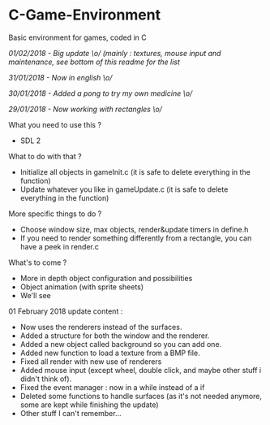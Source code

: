 # C-Game-Environment
Basic environment for games, coded in C

*01/02/2018 - Big update \o/ (mainly : textures, mouse input and maintenance, see bottom of this readme for the list*

*31/01/2018 - Now in english \o/*

*30/01/2018 - Added a pong to try my own medicine \o/*

*29/01/2018 - Now working with rectangles \o/*

What you need to use this ?
- SDL 2


What to do with that ?
- Initialize all objects in gameInit.c (it is safe to delete everything in the function)
- Update whatever you like in gameUpdate.c (it is safe to delete everything in the function)


More specific things to do ?
- Choose window size, max objects, render&update timers in define.h
- If you need to render something differently from a rectangle, you can have a peek in render.c


What's to come ?
- More in depth object configuration and possibilities
- Object animation (with sprite sheets)
- We'll see



01 February 2018 update content :
- Now uses the renderers instead of the surfaces.
- Added a structure for both the window and the renderer.
- Added a new object called background so you can add one.
- Added new function to load a texture from a BMP file.
- Fixed all render with new use of renderers
- Added mouse input (except wheel, double click, and maybe other stuff i didn't think of).
- Fixed the event manager : now in a while instead of a if
- Deleted some functions to handle surfaces (as it's not needed anymore, some are kept while finishing the update)
- Other stuff I can't remember...
